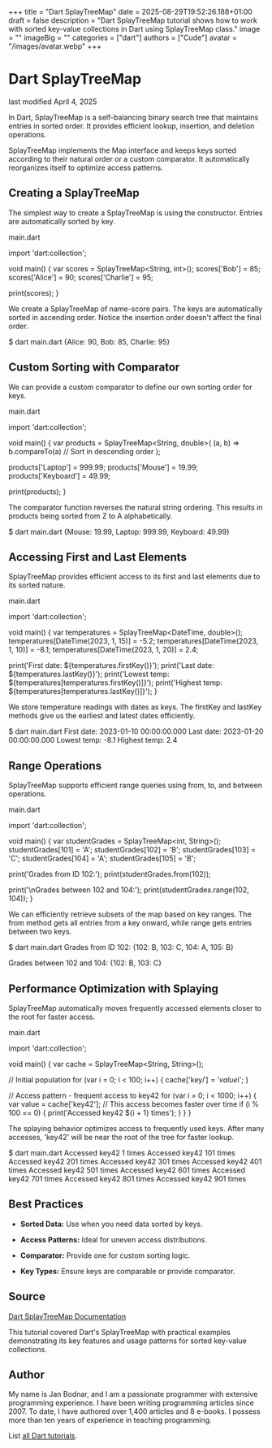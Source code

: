 +++
title = "Dart SplayTreeMap"
date = 2025-08-29T19:52:26.188+01:00
draft = false
description = "Dart SplayTreeMap tutorial shows how to work with sorted key-value collections in Dart using SplayTreeMap class."
image = ""
imageBig = ""
categories = ["dart"]
authors = ["Cude"]
avatar = "/images/avatar.webp"
+++

# Dart SplayTreeMap

last modified April 4, 2025

In Dart, SplayTreeMap is a self-balancing binary search tree that maintains
entries in sorted order. It provides efficient lookup, insertion, and deletion
operations.

SplayTreeMap implements the Map interface and keeps keys sorted according to
their natural order or a custom comparator. It automatically reorganizes itself
to optimize access patterns.

## Creating a SplayTreeMap

The simplest way to create a SplayTreeMap is using the constructor. Entries are
automatically sorted by key.

main.dart
  

import 'dart:collection';

void main() {
  var scores = SplayTreeMap&lt;String, int&gt;();
  scores['Bob'] = 85;
  scores['Alice'] = 90;
  scores['Charlie'] = 95;

  print(scores);
}

We create a SplayTreeMap of name-score pairs. The keys are automatically sorted
in ascending order. Notice the insertion order doesn't affect the final order.

$ dart main.dart
{Alice: 90, Bob: 85, Charlie: 95}

## Custom Sorting with Comparator

We can provide a custom comparator to define our own sorting order for keys.

main.dart
  

import 'dart:collection';

void main() {
  var products = SplayTreeMap&lt;String, double&gt;(
    (a, b) =&gt; b.compareTo(a) // Sort in descending order
  );
  
  products['Laptop'] = 999.99;
  products['Mouse'] = 19.99;
  products['Keyboard'] = 49.99;
  
  print(products);
}

The comparator function reverses the natural string ordering. This results in
products being sorted from Z to A alphabetically.

$ dart main.dart
{Mouse: 19.99, Laptop: 999.99, Keyboard: 49.99}

## Accessing First and Last Elements

SplayTreeMap provides efficient access to its first and last elements due to its
sorted nature.

main.dart
  

import 'dart:collection';

void main() {
  var temperatures = SplayTreeMap&lt;DateTime, double&gt;();
  temperatures[DateTime(2023, 1, 15)] = -5.2;
  temperatures[DateTime(2023, 1, 10)] = -8.1;
  temperatures[DateTime(2023, 1, 20)] = 2.4;

  print('First date: ${temperatures.firstKey()}');
  print('Last date: ${temperatures.lastKey()}');
  print('Lowest temp: ${temperatures[temperatures.firstKey()]}');
  print('Highest temp: ${temperatures[temperatures.lastKey()]}');
}

We store temperature readings with dates as keys. The firstKey and lastKey
methods give us the earliest and latest dates efficiently.

$ dart main.dart
First date: 2023-01-10 00:00:00.000
Last date: 2023-01-20 00:00:00.000
Lowest temp: -8.1
Highest temp: 2.4

## Range Operations

SplayTreeMap supports efficient range queries using from, to, and between
operations.

main.dart
  

import 'dart:collection';

void main() {
  var studentGrades = SplayTreeMap&lt;int, String&gt;();
  studentGrades[101] = 'A';
  studentGrades[102] = 'B';
  studentGrades[103] = 'C';
  studentGrades[104] = 'A';
  studentGrades[105] = 'B';

  print('Grades from ID 102:');
  print(studentGrades.from(102));

  print('\nGrades between 102 and 104:');
  print(studentGrades.range(102, 104));
}

We can efficiently retrieve subsets of the map based on key ranges. The from
method gets all entries from a key onward, while range gets entries between
two keys.

$ dart main.dart
Grades from ID 102:
{102: B, 103: C, 104: A, 105: B}

Grades between 102 and 104:
{102: B, 103: C}

## Performance Optimization with Splaying

SplayTreeMap automatically moves frequently accessed elements closer to the root
for faster access.

main.dart
  

import 'dart:collection';

void main() {
  var cache = SplayTreeMap&lt;String, String&gt;();
  
  // Initial population
  for (var i = 0; i &lt; 100; i++) {
    cache['key$i'] = 'value$i';
  }
  
  // Access pattern - frequent access to key42
  for (var i = 0; i &lt; 1000; i++) {
    var value = cache['key42']; // This access becomes faster over time
    if (i % 100 == 0) {
      print('Accessed key42 ${i + 1} times');
    }
  }
}

The splaying behavior optimizes access to frequently used keys. After many
accesses, 'key42' will be near the root of the tree for faster lookup.

$ dart main.dart
Accessed key42 1 times
Accessed key42 101 times
Accessed key42 201 times
Accessed key42 301 times
Accessed key42 401 times
Accessed key42 501 times
Accessed key42 601 times
Accessed key42 701 times
Accessed key42 801 times
Accessed key42 901 times

## Best Practices

- **Sorted Data:** Use when you need data sorted by keys.

- **Access Patterns:** Ideal for uneven access distributions.

- **Comparator:** Provide one for custom sorting logic.

- **Key Types:** Ensure keys are comparable or provide comparator.

## Source

[Dart SplayTreeMap Documentation](https://api.dart.dev/stable/dart-collection/SplayTreeMap-class.html)

This tutorial covered Dart's SplayTreeMap with practical examples demonstrating
its key features and usage patterns for sorted key-value collections.

## Author

My name is Jan Bodnar, and I am a passionate programmer with extensive
programming experience. I have been writing programming articles since 2007.
To date, I have authored over 1,400 articles and 8 e-books. I possess more
than ten years of experience in teaching programming.

List [all Dart tutorials](/dart/).